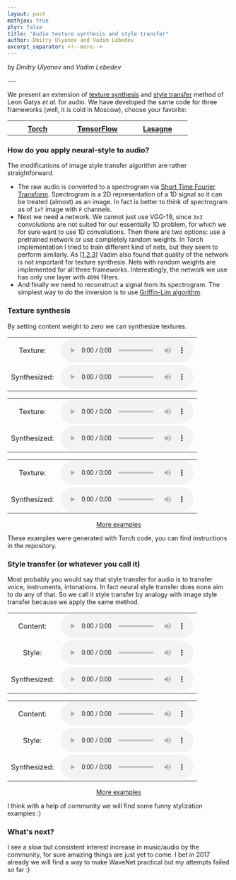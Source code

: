 ```yaml
---
layout: post
mathjax: true
plyr: false
title: "Audio texture synthesis and style transfer"
author: Dmitry Ulyanov and Vadim Lebedev
excerpt_separator: <!--more-->
---
```


<p class="byline">
    by <i>Dmitry Ulyanov</i> and <i>Vadim Lebedev</i>
</p>
---


We present an extension of [texture synthesis](https://arxiv.org/abs/1505.07376) and [style transfer](https://arxiv.org/abs/1508.06576) method of Leon Gatys *et al.* for audio. We have developed the same code for three frameworks (well, it is cold in Moscow), choose your favorite:


<center>

<table width="360" cellspacing="0" cellpadding="0" style="text-align: center; vertical-align: middle;">
  <tr>
    <td width="120"></td>
    <td width="120"></td>
    <td width="120"></td>
  </tr>
  <tr>
    <td>
      <a href="https://github.com/DmitryUlyanov/neural-style-audio-torch" style="font-size: 12pt"><b>Torch</b></a>
    </td>
    <td>
      <a href="https://github.com/DmitryUlyanov/neural-style-audio-tf" style="font-size: 12pt"><b>TensorFlow</b></a>
    </td>
    <td>
      <a href="https://github.com/vadim-v-lebedev/audio_style_tranfer" style="font-size: 12pt"><b>Lasagne</b></a>
    </td>
  </tr>
</table>
</center>

<!--more-->

<!-- <table style="border:1px solid #AAAAAA;border-radius:3px;">
  <tr>
    <td style="text-align: center; vertical-align: middle; border: 1px solid #AAAAAA">
      Torch
    </td>
    <td style="text-align: center; vertical-align: middle; border: 1px solid #AAAAAA">
      TensorFlow
    </td>
    <td style="text-align: center; vertical-align: middle; border: 1px solid #AAAAAA">
      Theano (Lasagne)
    </td>
  </tr>
</table> -->

### How do you apply neural-style to audio?

The modifications of image style transfer algorithm are rather straightforward.

- The raw audio is converted to a spectrogram via [Short Time Fourier Transform](https://en.wikipedia.org/wiki/Short-time_Fourier_transform). Spectrogram is a 2D representation of a 1D signal so it can be treated (almost) as an image. In fact is better to think of spectrogram as of `1xT` image with `F` channels.  
- Next we need a network. We cannot just use VGG-19, since `3x3` convolutions are not suited for our essentially 1D problem, for which we for sure want to use 1D convolutions. Then there are two options: use a pretrained network or use completely random weights. In Torch implementation I tried to train different kind of nets, but they seem to perform similarly. As  [[1](https://arxiv.org/abs/1606.00021),[2](http://papers.nips.cc/paper/6568-a-powerful-generative-model-using-random-weights-for-the-deep-image-representation.pdf),[3](https://nucl.ai/blog/extreme-style-machines/)] Vadim also found that quality of the network is not important for texture synthesis. Nets with random weights are implemented for all three frameworks. Interestingly, the network we use has only one layer with `4096` filters.
- And finally we need to reconstruct a signal from its spectrogram. The simplest way to do the inversion is to use [Griffin-Lim algorithm](http://ieeexplore.ieee.org/document/1164317/).

### Texture synthesis

By setting content weight to zero we can synthesize textures.

<center>


<table>
  <tr>
    <td style="text-align: center; vertical-align: middle;">Texture:</td>
    <td style="text-align: center; vertical-align: middle;">
      <audio controls>
      <source src="/assets/neural-style-audio/texture_synthesis/keyboard2.mp3">
      </audio>
    </td>
  </tr>
  <tr>
    <td style="text-align: center; vertical-align: middle;">Synthesized:</td>
     <td style="text-align: center; vertical-align: middle;"><audio controls>
       <source src="/assets/neural-style-audio/texture_synthesis/keyboard2.mp3.wav.mp3">
       </audio>
     </td>
  </tr>
</table>

<p/>
<table>
<tr>
<td style="text-align: center; vertical-align: middle;">Texture:</td>
<td style="text-align: center; vertical-align: middle;"><audio controls>
  <source src="/assets/neural-style-audio/texture_synthesis/tiger.mp3">
</audio></td>
</tr>
<tr>
<td style="text-align: center; vertical-align: middle;">Synthesized:</td>
<td style="text-align: center; vertical-align: middle;"><audio controls>
  <source src="/assets/neural-style-audio/texture_synthesis/tiger.mp3.wav.mp3">
</audio></td>
</tr>
</table>

<p/>
<table>
  <tr>
    <td style="text-align: center; vertical-align: middle;">Texture:</td>
    <td style="text-align: center; vertical-align: middle;">
      <audio controls>
      <source src="/assets/neural-style-audio/texture_synthesis/gun.mp3">
      </audio>
    </td>
  </tr>
  <tr>
    <td style="text-align: center; vertical-align: middle;">Synthesized:</td>
     <td style="text-align: center; vertical-align: middle;"><audio controls>
       <source src="/assets/neural-style-audio/texture_synthesis/gun.mp3.wav.mp3">
       </audio>
     </td>
  </tr>
</table>

<a href="javascript:look('div1');" title="More examples">More examples</a>
<div id="div1" style="display: none;">


<table>
<tr>
<td style="text-align: center; vertical-align: middle;">Texture:</td>
<td style="text-align: center; vertical-align: middle;"><audio controls>
  <source src="/assets/neural-style-audio/texture_synthesis/salut.mp3">
</audio></td>
</tr>
<tr>
<td style="text-align: center; vertical-align: middle;">Synthesized:</td>
<td style="text-align: center; vertical-align: middle;"><audio controls>
  <source src="/assets/neural-style-audio/texture_synthesis/salut.mp3.wav.mp3">
</audio></td>
</tr>
</table>


<p/>
<table>
  <tr>
    <td style="text-align: center; vertical-align: middle;">Texture:</td>
    <td style="text-align: center; vertical-align: middle;">
      <audio controls>
      <source src="/assets/neural-style-audio/texture_synthesis/champ.mp3">
      </audio>
    </td>
  </tr>
  <tr>
    <td style="text-align: center; vertical-align: middle;">Synthesized:</td>
     <td style="text-align: center; vertical-align: middle;"><audio controls>
       <source src="/assets/neural-style-audio/texture_synthesis/champ.mp3.wav.mp3">
       </audio>
     </td>
  </tr>
</table><p/>
<table>
  <tr>
    <td style="text-align: center; vertical-align: middle;">Texture:</td>
    <td style="text-align: center; vertical-align: middle;">
      <audio controls>
      <source src="/assets/neural-style-audio/texture_synthesis/clap.mp3">
      </audio>
    </td>
  </tr>
  <tr>
    <td style="text-align: center; vertical-align: middle;">Synthesized:</td>
     <td style="text-align: center; vertical-align: middle;"><audio controls>
       <source src="/assets/neural-style-audio/texture_synthesis/clap.mp3.wav.mp3">
       </audio>
     </td>
  </tr>
</table><p/>
<table>
  <tr>
    <td style="text-align: center; vertical-align: middle;">Texture:</td>
    <td style="text-align: center; vertical-align: middle;">
      <audio controls>
      <source src="/assets/neural-style-audio/texture_synthesis/cry.mp3">
      </audio>
    </td>
  </tr>
  <tr>
    <td style="text-align: center; vertical-align: middle;">Synthesized:</td>
     <td style="text-align: center; vertical-align: middle;"><audio controls>
       <source src="/assets/neural-style-audio/texture_synthesis/cry.mp3.wav.mp3">
       </audio>
     </td>
  </tr>
</table>
<p/>
<table>
  <tr>
    <td style="text-align: center; vertical-align: middle;">Texture:</td>
    <td style="text-align: center; vertical-align: middle;">
      <audio controls>
      <source src="/assets/neural-style-audio/texture_synthesis/gettysburg.mp3">
      </audio>
    </td>
  </tr>
  <tr>
    <td style="text-align: center; vertical-align: middle;">Synthesized:</td>
     <td style="text-align: center; vertical-align: middle;"><audio controls>
       <source src="/assets/neural-style-audio/texture_synthesis/gettysburg.mp3.wav.mp3">
       </audio>
     </td>
  </tr>
</table>
<p/>
<table>
  <tr>
    <td style="text-align: center; vertical-align: middle;">Texture:</td>
    <td style="text-align: center; vertical-align: middle;">
      <audio controls>
      <source src="/assets/neural-style-audio/texture_synthesis/deck.mp3">
      </audio>
    </td>
  </tr>
  <tr>
    <td style="text-align: center; vertical-align: middle;">Synthesized:</td>
     <td style="text-align: center; vertical-align: middle;"><audio controls>
       <source src="/assets/neural-style-audio/texture_synthesis/deck.mp3.wav.mp3">
       </audio>
     </td>
  </tr>
</table><p/>
<table>
  <tr>
    <td style="text-align: center; vertical-align: middle;">Texture:</td>
    <td style="text-align: center; vertical-align: middle;">
      <audio controls>
      <source src="/assets/neural-style-audio/texture_synthesis/explosion.mp3">
      </audio>
    </td>
  </tr>
  <tr>
    <td style="text-align: center; vertical-align: middle;">Synthesized:</td>
     <td style="text-align: center; vertical-align: middle;"><audio controls>
       <source src="/assets/neural-style-audio/texture_synthesis/explosion.mp3.wav.mp3">
       </audio>
     </td>
  </tr>
</table><p/>
<table>
  <tr>
    <td style="text-align: center; vertical-align: middle;">Texture:</td>
    <td style="text-align: center; vertical-align: middle;">
      <audio controls>
      <source src="/assets/neural-style-audio/texture_synthesis/keyboard.mp3">
      </audio>
    </td>
  </tr>
  <tr>
    <td style="text-align: center; vertical-align: middle;">Synthesized:</td>
     <td style="text-align: center; vertical-align: middle;"><audio controls>
       <source src="/assets/neural-style-audio/texture_synthesis/keyboard.mp3.wav.mp3">
       </audio>
     </td>
  </tr>
</table><p/>
<table>
  <tr>
    <td style="text-align: center; vertical-align: middle;">Texture:</td>
    <td style="text-align: center; vertical-align: middle;">
      <audio controls>
      <source src="/assets/neural-style-audio/texture_synthesis/laugh.mp3">
      </audio>
    </td>
  </tr>
  <tr>
    <td style="text-align: center; vertical-align: middle;">Synthesized:</td>
     <td style="text-align: center; vertical-align: middle;"><audio controls>
       <source src="/assets/neural-style-audio/texture_synthesis/laugh.mp3.wav.mp3">
       </audio>
     </td>
  </tr>
</table><p/>
<table>
  <tr>
    <td style="text-align: center; vertical-align: middle;">Texture:</td>
    <td style="text-align: center; vertical-align: middle;">
      <audio controls>
      <source src="/assets/neural-style-audio/texture_synthesis/mission.mp3">
      </audio>
    </td>
  </tr>
  <tr>
    <td style="text-align: center; vertical-align: middle;">Synthesized:</td>
     <td style="text-align: center; vertical-align: middle;"><audio controls>
       <source src="/assets/neural-style-audio/texture_synthesis/mission.mp3.wav.mp3">
       </audio>
     </td>
  </tr>
</table><p/>
<table>
  <tr>
    <td style="text-align: center; vertical-align: middle;">Texture:</td>
    <td style="text-align: center; vertical-align: middle;">
      <audio controls>
      <source src="/assets/neural-style-audio/texture_synthesis/mosquito.mp3">
      </audio>
    </td>
  </tr>
  <tr>
    <td style="text-align: center; vertical-align: middle;">Synthesized:</td>
     <td style="text-align: center; vertical-align: middle;"><audio controls>
       <source src="/assets/neural-style-audio/texture_synthesis/mosquito.mp3.wav.mp3">
       </audio>
     </td>
  </tr>
</table><p/>
<table>
  <tr>
    <td style="text-align: center; vertical-align: middle;">Texture:</td>
    <td style="text-align: center; vertical-align: middle;">
      <audio controls>
      <source src="/assets/neural-style-audio/texture_synthesis/spongebob.mp3">
      </audio>
    </td>
  </tr>
  <tr>
    <td style="text-align: center; vertical-align: middle;">Synthesized:</td>
     <td style="text-align: center; vertical-align: middle;"><audio controls>
       <source src="/assets/neural-style-audio/texture_synthesis/spongebob.mp3.wav.mp3">
       </audio>
     </td>
  </tr>
</table>



</div>
</center>

These examples were generated with Torch code, you can find instructions in the repository.

### Style transfer (or whatever you call it)

Most probably you would say that style transfer for audio is to transfer voice, instruments, intonations. In fact neural style transfer does none aim to do any of that. So we call it style transfer by analogy with image style transfer because we apply the same method.  

<center>
<p/>

<table style="text-align: center; vertical-align: middle;">
<tr>
<td style="text-align: center; vertical-align: middle;">Content:</td>
<td style="text-align: center; vertical-align: middle;"><audio controls>
  <source src="/assets/neural-style-audio/stylization/imperial.mp3">
</audio></td>
</tr>
<tr>
<td style="text-align: center; vertical-align: middle;">Style:</td>
<td style="text-align: center; vertical-align: middle;"><audio controls>
  <source src="/assets/neural-style-audio/stylization/usa.mp3">
</audio></td>
</tr>
<tr>
<td style="text-align: center; vertical-align: middle;">Synthesized:</td>
<td style="text-align: center; vertical-align: middle;"><audio controls>
  <source src="/assets/neural-style-audio/stylization/outputs/imperial_usa.mp3">
</audio></td>
</tr>
</table>
<p/>
<table style="text-align: center; vertical-align: middle;">
<tr>
<td style="text-align: center; vertical-align: middle;">Content:</td>
<td style="text-align: center; vertical-align: middle;"><audio controls>
  <source src="/assets/neural-style-audio/stylization/eminem.mp3">
</audio></td>
</tr>
<tr>
<td style="text-align: center; vertical-align: middle;">Style:</td>
<td style="text-align: center; vertical-align: middle;"><audio controls>
  <source src="/assets/neural-style-audio/stylization/gettysburg.mp3">
</audio></td>
</tr>
<tr>
<td style="text-align: center; vertical-align: middle;">Synthesized:</td>
<td style="text-align: center; vertical-align: middle;"><audio controls>
  <source src="/assets/neural-style-audio/stylization/outputs/eminem_gettysburg.mp3">
</audio></td>
</tr>
</table>

<a href="javascript:look('div2');" title="More examples">More examples</a>
<div id="div2" style="display: none;">

<p/>
<table style="text-align: center; vertical-align: middle;">
<tr>
<td style="text-align: center; vertical-align: middle;">Content:</td>
<td style="text-align: center; vertical-align: middle;"><audio controls>
  <source src="/assets/neural-style-audio/stylization/futurama.mp3">
</audio></td>
</tr>
<tr>
<td style="text-align: center; vertical-align: middle;">Style:</td>
<td style="text-align: center; vertical-align: middle;"><audio controls>
  <source src="/assets/neural-style-audio/stylization/imperial.mp3">
</audio></td>
</tr>
<tr>
<td style="text-align: center; vertical-align: middle;">Synthesized:</td>
<td style="text-align: center; vertical-align: middle;"><audio controls>
  <source src="/assets/neural-style-audio/stylization/outputs/futurama_imperial_11_0.0100.wav.mp3">
</audio></td>
</tr>
</table>

<p/>
<table style="text-align: center; vertical-align: middle;">
<tr>
<td style="text-align: center; vertical-align: middle;">Content:</td>
<td style="text-align: center; vertical-align: middle;"><audio controls>
  <source src="/assets/neural-style-audio/stylization/stairway2.mp3">
</audio></td>
</tr>
<tr>
<td style="text-align: center; vertical-align: middle;">Style:</td>
<td style="text-align: center; vertical-align: middle;"><audio controls>
  <source src="/assets/neural-style-audio/stylization/nightcall.mp3">
</audio></td>
</tr>
<tr>
<td style="text-align: center; vertical-align: middle;">Synthesized:</td>
<td style="text-align: center; vertical-align: middle;"><audio controls>
  <source src="/assets/neural-style-audio/stylization/outputs/stairway2_nightcall_11_0.0100.wav.mp3">
</audio></td>
</tr>
</table>

<p/>

<table style="text-align: center; vertical-align: middle;">
<tr>
<td style="text-align: center; vertical-align: middle;">Content:</td>
<td style="text-align: center; vertical-align: middle;"><audio controls>
  <source src="/assets/neural-style-audio/stylization/usa.mp3">
</audio></td>
</tr>
<tr>
<td style="text-align: center; vertical-align: middle;">Style:</td>
<td style="text-align: center; vertical-align: middle;"><audio controls>
  <source src="/assets/neural-style-audio/stylization/imperial.mp3">
</audio></td>
</tr>
<tr>
<td style="text-align: center; vertical-align: middle;">Synthesized:</td>
<td style="text-align: center; vertical-align: middle;"><audio controls>
  <source src="/assets/neural-style-audio/stylization/outputs/usa_imperial_11_0.0010.wav.mp3">
</audio></td>
</tr>
</table>

<p/>

<table style="text-align: center; vertical-align: middle;">
<tr>
<td style="text-align: center; vertical-align: middle;">Content:</td>
<td style="text-align: center; vertical-align: middle;"><audio controls>
  <source src="/assets/neural-style-audio/stylization/valkyries.mp3">
</audio></td>
</tr>
<tr>
<td style="text-align: center; vertical-align: middle;">Style:</td>
<td style="text-align: center; vertical-align: middle;"><audio controls>
  <source src="/assets/neural-style-audio/stylization/imperial.mp3">
</audio></td>
</tr>
<tr>
<td style="text-align: center; vertical-align: middle;">Synthesized:</td>
<td style="text-align: center; vertical-align: middle;"><audio controls>
  <source src="/assets/neural-style-audio/stylization/outputs/valkyries_imperial_11_0.0100.wav.mp3">
</audio></td>
</tr>
</table>

</div>
</center>
<!-- <table>
<tr>
<td colspan="4" style="text-align: center; vertical-align: middle;">
The Eye of The Tiger
</td>
</tr>
<tr>
<td style="text-align: center; vertical-align: middle;">Texture:</td>
<td style="text-align: center; vertical-align: middle;"><audio controls>
  <source src="/assets/neural-style-audio/texture_synthesis/tiger.mp3">
</audio></td>
<td style="text-align: center; vertical-align: middle;">Synthesized:</td>
<td style="text-align: center; vertical-align: middle;"><audio controls>
  <source src="/assets/neural-style-audio/texture_synthesis/tiger.mp3.wav">
</audio></td>
</tr>
</table>

<table>
<td style="text-align: center; vertical-align: middle;">The Eye of the Tiger</td>
<td style="text-align: center; vertical-align: middle;"><audio controls>
  <source src="/assets/neural-style-audio/texture_synthesis/tiger.mp3">
</audio></td>
<td style="text-align: center; vertical-align: middle;"><audio controls>
  <source src="/assets/neural-style-audio/texture_synthesis/tiger.mp3.wav">
</audio></td>
</tr>
</table> -->

I think with a help of community we will find some funny stylization examples :)

### What's next?
I see a slow but consistent interest increase in music/audio by the community, for sure amazing things are just yet to come. I bet in 2017 already we will find a way to make WaveNet practical but my attempts failed so far :)
